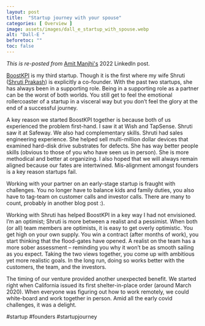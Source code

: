 ```yaml
---
layout: post
title:  "Startup journey with your spouse"
categories: [ Overview ]
image: assets/images/dall_e_startup_with_spouse.webp
alt: "Dall-E "
beforetoc: ""
toc: false
---
```


*This is re-posted from* [Amit Manjhi's](https://www.linkedin.com/in/amitmanjhi/) 2022 LinkedIn post.

[BoostKPI](https://boostkpi.com) is my third startup. Though it is the first where my wife Shruti ([Shruti Prakash](https://www.linkedin.com/in/shrutiprakash1/)) is explicitly a co-founder.  With the past two startups, she has always been in a supporting role. Being in a supporting role as a partner can be the worst of both worlds. You still get to feel the emotional rollercoaster of a startup in a visceral way but you don’t feel the glory at the end of a successful journey.

A key reason we started BoostKPI together is because both of us experienced the problem first-hand. I saw it at Wish and TapSense. Shruti saw it at Safeway. We also had complementary skills. Shruti had sales engineering experience. She helped sell multi-million dollar devices that examined hard-disk drive substrates for defects. She has way better people skills (obvious to those of you who have seen us in person). She is more methodical and better at organizing. I also hoped that we will always remain aligned because our fates are intertwined. Mis-alignment amongst founders is a key reason startups fail.

Working with your partner on an early-stage startup is fraught with challenges. You no longer have to balance kids and family duties, you also have to tag-team on customer calls and investor calls. There are many to count, probably in another blog post :).

Working with Shruti has helped BoostKPI in a key way I had not envisioned. I’m an optimist; Shruti is more between a realist and a pessimist. When both (or all) team members are optimists,  it is easy to get overly optimistic. You get high on your own supply. You win a contract (after months of work), you start thinking that the flood-gates have opened. A realist on the team has a more sober assessment – reminding you why it won’t be as smooth sailing as you expect. Taking the two views together, you come up with ambitious yet more realistic goals. In the long run, doing so works better with the customers, the team, and the investors.

The timing of our venture provided another unexpected benefit. We started right when California issued its first shelter-in-place order (around March 2020). When everyone was figuring out how to work remotely, we could white-board and work together in person. Amid all the early covid challenges, it was a delight.

#startup #founders #startupjourney
